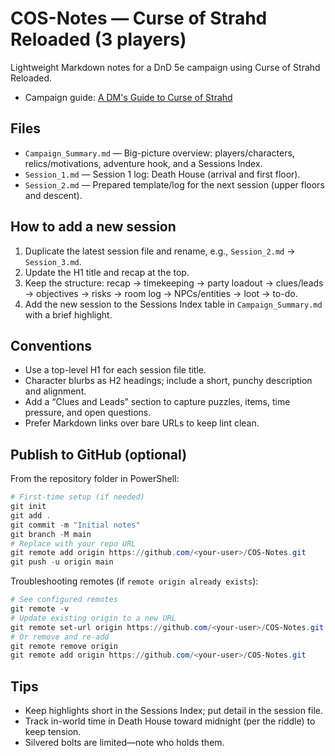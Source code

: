 # COS-Notes — Curse of Strahd Reloaded (3 players)

Lightweight Markdown notes for a DnD 5e campaign using Curse of Strahd Reloaded.

- Campaign guide: [A DM's Guide to Curse of Strahd](https://www.strahdreloaded.com/Introduction/A+DM's+Guide+to+Curse+of+Strahd)

## Files

- `Campaign_Summary.md` — Big-picture overview: players/characters, relics/motivations, adventure hook, and a Sessions Index.
- `Session_1.md` — Session 1 log: Death House (arrival and first floor).
- `Session_2.md` — Prepared template/log for the next session (upper floors and descent).

## How to add a new session

1. Duplicate the latest session file and rename, e.g., `Session_2.md` → `Session_3.md`.
2. Update the H1 title and recap at the top.
3. Keep the structure: recap → timekeeping → party loadout → clues/leads → objectives → risks → room log → NPCs/entities → loot → to-do.
4. Add the new session to the Sessions Index table in `Campaign_Summary.md` with a brief highlight.

## Conventions

- Use a top-level H1 for each session file title.
- Character blurbs as H2 headings; include a short, punchy description and alignment.
- Add a “Clues and Leads” section to capture puzzles, items, time pressure, and open questions.
- Prefer Markdown links over bare URLs to keep lint clean.

## Publish to GitHub (optional)

From the repository folder in PowerShell:

```powershell
# First-time setup (if needed)
git init
git add .
git commit -m "Initial notes"
git branch -M main
# Replace with your repo URL
git remote add origin https://github.com/<your-user>/COS-Notes.git
git push -u origin main
```

Troubleshooting remotes (if `remote origin already exists`):

```powershell
# See configured remotes
git remote -v
# Update existing origin to a new URL
git remote set-url origin https://github.com/<your-user>/COS-Notes.git
# Or remove and re-add
git remote remove origin
git remote add origin https://github.com/<your-user>/COS-Notes.git
```

## Tips

- Keep highlights short in the Sessions Index; put detail in the session file.
- Track in-world time in Death House toward midnight (per the riddle) to keep tension.
- Silvered bolts are limited—note who holds them.

